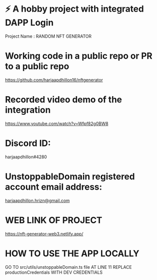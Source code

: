 # ⚡ A hobby project with integrated DAPP Login
Project Name : RANDOM NFT GENERATOR
# Working code in a public repo or PR to a public repo
https://github.com/harjaapdhillon16/nftgenerator
# Recorded video demo of the integration
https://www.youtube.com/watch?v=Wfpf82g0BW8
# Discord ID: 
harjaapdhillon#4280
# UnstoppableDomain registered account email address: 
harjaapdhillon.hrizn@gmail.com
# WEB LINK OF PROJECT
https://nft-generator-web3.netlify.app/
# HOW TO USE THE APP LOCALLY 
GO TO src/utils/unstoppableDomain.ts file 
AT LINE 11 REPLACE productionCredentials WITH DEV CREDENTIALS
